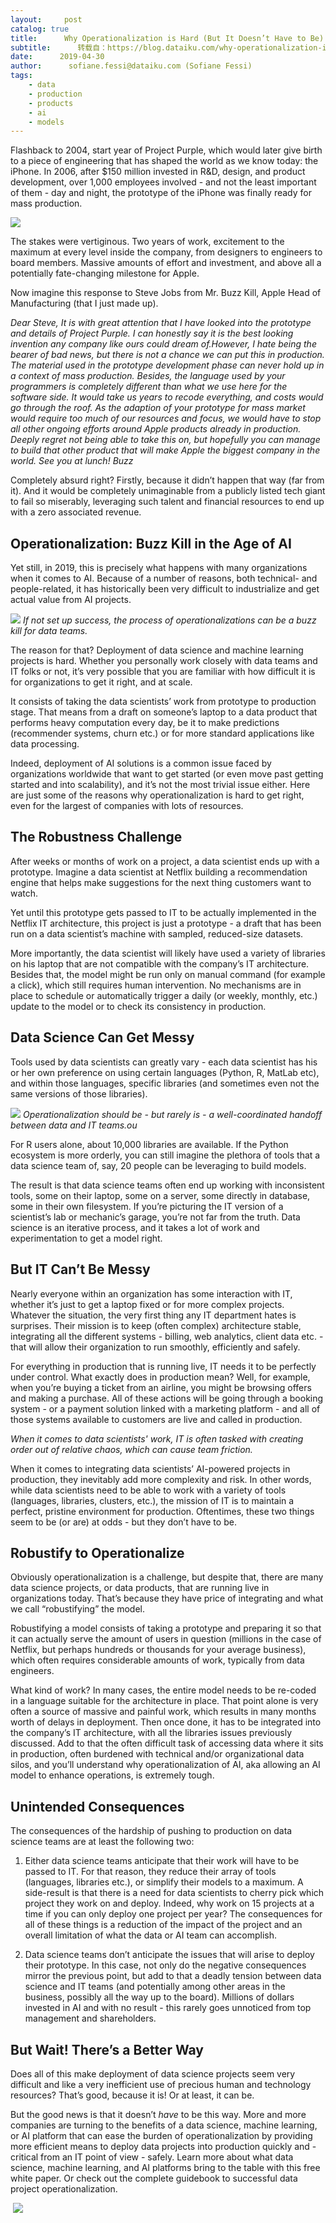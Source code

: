 ```yaml
---
layout:     post
catalog: true
title:      Why Operationalization is Hard (But It Doesn’t Have to Be)
subtitle:      转载自：https://blog.dataiku.com/why-operationalization-is-hard-but-it-doesnt-have-to-be
date:      2019-04-30
author:      sofiane.fessi@dataiku.com (Sofiane Fessi)
tags:
    - data
    - production
    - products
    - ai
    - models
---
```


Flashback to 2004, start year of Project Purple, which would later give birth to a piece of engineering that has shaped the world as we know today: the iPhone. In 2006, after $150 million invested in R&D, design, and product development, over 1,000 employees involved - and not the least important of them - day and night, the prototype of the iPhone was finally ready for mass production.

![](https://blog.dataiku.com/hs-fs/hubfs/gears-operationalization.jpg?width=5862&name=gears-operationalization.jpg)


The stakes were vertiginous. Two years of work, excitement to the maximum at every level inside the company, from designers to engineers to board members. Massive amounts of effort and investment, and above all a potentially fate-changing milestone for Apple.

Now imagine this response to Steve Jobs from Mr. Buzz Kill, Apple Head of Manufacturing (that I just made up).

> 
*Dear Steve,*
*It is with great attention that I have looked into the prototype and details of Project Purple. I can honestly say it is the best looking invention any company like ours could dream of.However, I hate being the bearer of bad news, but there is not a chance we can put this in production. The material used in the prototype development phase can never hold up in a context of mass production. Besides, the language used by your programmers is completely different than what we use here for the software side. It would take us years to recode everything, and costs would go through the roof.*
*As the adaption of your prototype for mass market would require too much of our resources and focus, we would have to stop all other ongoing efforts around Apple products already in production.*
*Deeply regret not being able to take this on, but hopefully you can manage to build that other product that will make Apple the biggest company in the world.*
*See you at lunch!*
*Buzz*


Completely absurd right? Firstly, because it didn’t happen that way (far from it). And it would be completely unimaginable from a publicly listed tech giant to fail so miserably, leveraging such talent and financial resources to end up with a zero associated revenue.

## Operationalization: Buzz Kill in the Age of AI

Yet still, in 2019, this is precisely what happens with many organizations when it comes to AI. Because of a number of reasons, both technical- and people-related, it has historically been very difficult to industrialize and get actual value from AI projects.

![](https://blog.dataiku.com/hs-fs/hubfs/buzzkill.gif?width=422&name=buzzkill.gif)
*If not set up success, the process of operationalizations can be a buzz kill for data teams.*

The reason for that? Deployment of data science and machine learning projects is hard. Whether you personally work closely with data teams and IT folks or not, it’s very possible that you are familiar with how difficult it is for organizations to get it right, and at scale.

It consists of taking the data scientists’ work from prototype to production stage. That means from a draft on someone’s laptop to a data product that performs heavy computation every day, be it to make predictions (recommender systems, churn etc.) or for more standard applications like data processing.

Indeed, deployment of AI solutions is a common issue faced by organizations worldwide that want to get started (or even move past getting started and into scalability), and it’s not the most trivial issue either. Here are just some of the reasons why operationalization is hard to get right, even for the largest of companies with lots of resources.

## The Robustness Challenge

After weeks or months of work on a project, a data scientist ends up with a prototype. Imagine a data scientist at Netflix building a recommendation engine that helps make suggestions for the next thing customers want to watch.

Yet until this prototype gets passed to IT to be actually implemented in the Netflix IT architecture, this project is just a prototype - a draft that has been run on a data scientist’s machine with sampled, reduced-size datasets.

More importantly, the data scientist will likely have used a variety of libraries on his laptop that are not compatible with the company’s IT architecture. Besides that, the model might be run only on manual command (for example a click), which still requires human intervention. No mechanisms are in place to schedule or automatically trigger a daily (or weekly, monthly, etc.) update to the model or to check its consistency in production.

## Data Science Can Get Messy

Tools used by data scientists can greatly vary - each data scientist has his or her own preference on using certain languages (Python, R, MatLab etc), and within those languages, specific libraries (and sometimes even not the same versions of those libraries).

![](https://blog.dataiku.com/hs-fs/hubfs/relay-baton-handoff.jpg?width=431&name=relay-baton-handoff.jpg)
*Operationalization should be - but rarely is - a well-coordinated handoff between data and IT teams.ou*

For R users alone, about 10,000 libraries are available. If the Python ecosystem is more orderly, you can still imagine the plethora of tools that a data science team of, say, 20 people can be leveraging to build models.

The result is that data science teams often end up working with inconsistent tools, some on their laptop, some on a server, some directly in database, some in their own filesystem. If you’re picturing the IT version of a scientist’s lab or mechanic’s garage, you’re not far from the truth. Data science is an iterative process, and it takes a lot of work and experimentation to get a model right.

## But IT Can’t Be Messy

Nearly everyone within an organization has some interaction with IT, whether it’s just to get a laptop fixed or for more complex projects. Whatever the situation, the very first thing any IT department hates is surprises. Their mission is to keep (often complex) architecture stable, integrating all the different systems - billing, web analytics, client data etc. - that will allow their organization to run smoothly, efficiently and safely.

For everything in production that is running live, IT needs it to be perfectly under control. What exactly does in production mean? Well, for example, when you’re buying a ticket from an airline, you might be browsing offers and making a purchase. All of these actions will be going through a booking system - or a payment solution linked with a marketing platform - and all of those systems available to customers are live and called in production.

*When it comes to data scientists' work, IT is often tasked with creating order out of relative chaos, which can cause team friction.*

When it comes to integrating data scientists’ AI-powered projects in production, they inevitably add more complexity and risk. In other words, while data scientists need to be able to work with a variety of tools (languages, libraries, clusters, etc.), the mission of IT is to maintain a perfect, pristine environment for production. Oftentimes, these two things seem to be (or are) at odds - but they don’t have to be.

## Robustify to Operationalize

Obviously operationalization is a challenge, but despite that, there are many data science projects, or data products, that are running live in organizations today. That’s because they have price of integrating and what we call “robustifying” the model.

Robustifying a model consists of taking a prototype and preparing it so that it can actually serve the amount of users in question (millions in the case of Netflix, but perhaps hundreds or thousands for your average business), which often requires considerable amounts of work, typically from data engineers.

What kind of work? In many cases, the entire model needs to be re-coded in a language suitable for the architecture in place. That point alone is very often a source of massive and painful work, which results in many months worth of delays in deployment. Then once done, it has to be integrated into the company’s IT architecture, with all the libraries issues previously discussed. Add to that the often difficult task of accessing data where it sits in production, often burdened with technical and/or organizational data silos, and you’ll understand why operationalization of AI, aka allowing an AI model to enhance operations, is extremely tough.

## Unintended Consequences

The consequences of the hardship of pushing to production on data science teams are at least the following two:

1. Either data science teams anticipate that their work will have to be passed to IT. For that reason, they reduce their array of tools (languages, libraries etc.), or simplify their models to a maximum. A side-result is that there is a need for data scientists to cherry pick which project they work on and deploy. Indeed, why work on 15 projects at a time if you can only deploy one project per year? The consequences for all of these things is a reduction of the impact of the project and an overall limitation of what the data or AI team can accomplish.

1. Data science teams don’t anticipate the issues that will arise to deploy their prototype. In this case, not only do the negative consequences mirror the previous point, but add to that a deadly tension between data science and IT teams (and potentially among other areas in the business, possibly all the way up to the board). Millions of dollars invested in AI and with no result - this rarely goes unnoticed from top management and shareholders.


## But Wait! There’s a Better Way

Does all of this make deployment of data science projects seem very difficult and like a very inefficient use of precious human and technology resources? That’s good, because it is! Or at least, it can be.

But the good news is that it doesn’t *have* to be this way. More and more companies are turning to the benefits of a data science, machine learning, or AI platform that can ease the burden of operationalization by providing more efficient means to deploy data projects into production quickly and - critical from an IT point of view - safely. Learn more about what data science, machine learning, and AI platforms bring to the table with this free white paper. Or check out the complete guidebook to successful data project operationalization.

 ![](https://blog.dataiku.com/hs/cta/cta/default/2123903/feee5754-47c4-4563-9b30-816d3d1634cc.png)

